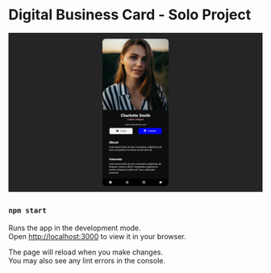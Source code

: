 # Digital Business Card - Solo Project
![project02](https://raw.githubusercontent.com/ImashNipun/React-js---5-React-Apps/main/web-preview/p2.png)


### `npm start`

Runs the app in the development mode.\
Open [http://localhost:3000](http://localhost:3000) to view it in your browser.

The page will reload when you make changes.\
You may also see any lint errors in the console.

